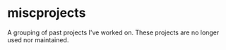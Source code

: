 # miscprojects
A grouping of past projects I've worked on. These projects are no longer used nor maintained.
